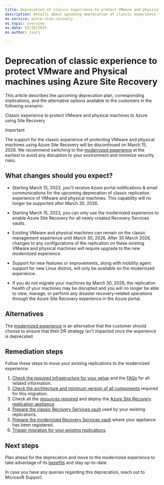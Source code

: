 ```yaml
---
title: Deprecation of classic experience to protect VMware and physical machines using Azure Site Recovery | Microsoft Docs
description: Details about upcoming deprecation of classic experience to protect VMware and physical machines to Azure and alternate options
ms.service: azure-site-recovery
ms.topic: overview
ms.date: 03/26/2025
ms.author: jsuri

---
```


# Deprecation of classic experience to protect VMware and Physical machines using Azure Site Recovery 

This article describes the upcoming deprecation plan, corresponding implications, and the alternative options available to the customers in the following scenario:

Classic experience to protect VMware and physical machines to Azure using Site Recovery

> [!IMPORTANT]
> The support for the classic experience of protecting VMware and physical machines using Azure Site Recovery will be discontinued on March 15, 2026. We recommend switching to the [modernized experience](how-to-move-from-classic-to-modernized-vmware-disaster-recovery.md) at the earliest to avoid any disruption to your environment and minimize security risks. 

## What changes should you expect?

- Starting March 15, 2023, you'll receive Azure portal notifications & email communications for the upcoming deprecation of classic replication experience of VMware and physical machines. This capability will no longer be supported after March 30, 2026.

- Starting March 15, 2023, you can only use the modernized experience to enable Azure Site Recovery for all newly created Recovery Services vaults.

- Existing VMware and physical machines can remain on the classic management experience until March 30, 2026. After 30 March 2026, changes to any configurations of the replication on these existing VMware and physical machines will require upgrade to the new modernized experience. 

- Support for new features or improvements, along with mobility agent support for new Linux distros, will only be available on the modernized experience.

- If you do not migrate your machines by March 30, 2026, the replication health of your machines may be disrupted and you will no longer be able to view, manage, or perform any disaster recovery-related operations through the Azure Site Recovery experience in the Azure portal.


## Alternatives 

The [modernized experience](vmware-azure-architecture-modernized.md) is an alternative that the customer should choose to ensure that their DR strategy isn't impacted once the experience is deprecated. 

## Remediation steps

Follow these steps to move your existing replications to the modernized experience:

1. [Check the required infrastructure for your setup](move-from-classic-to-modernized-vmware-disaster-recovery.md#how-to-define-required-infrastructure) and the [FAQs](./classic-to-modernized-common-questions.md) for all related information.
2. [Check the architecture and minimum version of all components](move-from-classic-to-modernized-vmware-disaster-recovery.md#architecture) required for this migration.
3. Check all the [resources required](move-from-classic-to-modernized-vmware-disaster-recovery.md#required-infrastructure) and deploy the [Azure Site Recovery replication appliance](deploy-vmware-azure-replication-appliance-modernized.md).  
4. [Prepare the classic Recovery Services vault](move-from-classic-to-modernized-vmware-disaster-recovery.md#prepare-classic-recovery-services-vault) used by your existing replications.
5. [Prepare the modernized Recovery Services vault](move-from-classic-to-modernized-vmware-disaster-recovery.md#prepare-modernized-recovery-services-vault) where your appliance has been registered.
6. [Trigger migration for your existing replications](how-to-move-from-classic-to-modernized-vmware-disaster-recovery.md).

## Next steps

Plan ahead for the deprecation and move to the modernized experience to take advantage of its [benefits](./classic-to-modernized-common-questions.md#why-should-i-migrate-my-machines-to-the-modernized-architecture) and stay up-to-date. 

In case you have any queries regarding this deprecation, reach out to Microsoft Support.

